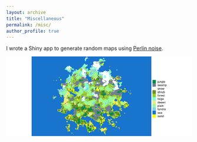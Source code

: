 ```yaml
---
layout: archive
title: "Miscellaneous"
permalink: /misc/
author_profile: true
---
```


I wrote a Shiny app to generate random maps using [Perlin noise](https://theomichelot.shinyapps.io/perlin_app/).

![study map](/images/perlin.png)
